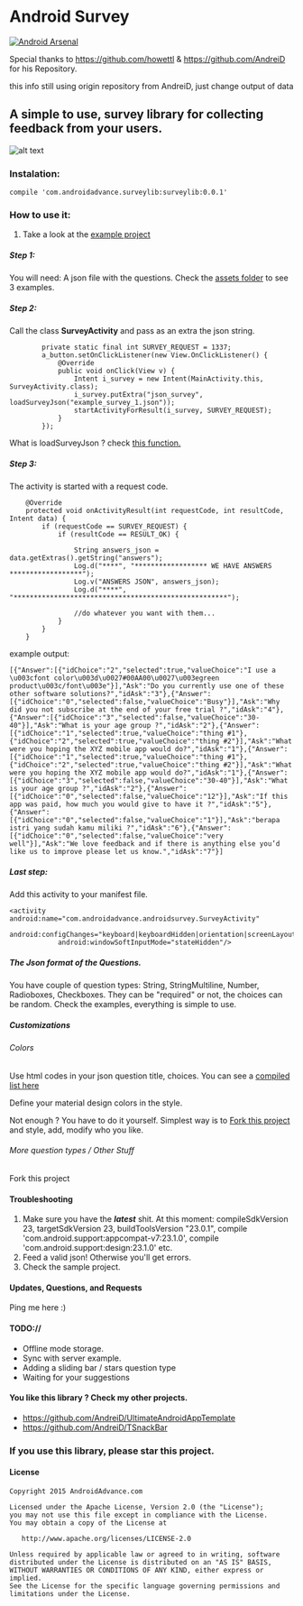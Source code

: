 Android Survey
==========================

[![Android Arsenal](https://img.shields.io/badge/Android%20Arsenal-Android%20Survey-brightgreen.svg?style=flat)](http://android-arsenal.com/details/1/2780)

Special thanks to https://github.com/howettl  & https://github.com/AndreiD for his Repository.

this info still using origin repository from AndreiD, just change output of data 

## A simple to use, survey library for collecting feedback from your users.


![alt text](https://github.com/AndreiD/surveylib/raw/master/app/surveygif.gif "Android Survey Gif")


### Instalation:

~~~~
compile 'com.androidadvance.surveylib:surveylib:0.0.1'
~~~~


### How to use it:

1. Take a look at the [example project](https://github.com/AndreiD/surveylib/blob/master/app/src/main/java/androidadvance/com/androidsurveyexample/MainActivity.java)


##### Step 1:

You will need:
A json file with the questions. Check the [assets folder](https://github.com/AndreiD/surveylib/tree/master/app/src/main/assets) to see 3 examples.


##### Step 2:

Call the class **SurveyActivity** and pass as an extra the json string.
~~~~
        private static final int SURVEY_REQUEST = 1337;
        a_button.setOnClickListener(new View.OnClickListener() {
            @Override
            public void onClick(View v) {
                Intent i_survey = new Intent(MainActivity.this, SurveyActivity.class);
                i_survey.putExtra("json_survey", loadSurveyJson("example_survey_1.json"));
                startActivityForResult(i_survey, SURVEY_REQUEST);
            }
        });
~~~~



What is loadSurveyJson ? check [this function.](https://github.com/AndreiD/surveylib/blob/master/app/src/main/java/androidadvance/com/androidsurveyexample/MainActivity.java#L77)


##### Step 3:

The activity is started with a request code. 

~~~~
    @Override
    protected void onActivityResult(int requestCode, int resultCode, Intent data) {
        if (requestCode == SURVEY_REQUEST) {
            if (resultCode == RESULT_OK) {

                String answers_json = data.getExtras().getString("answers");
                Log.d("****", "****************** WE HAVE ANSWERS ******************");
                Log.v("ANSWERS JSON", answers_json);
                Log.d("****", "*****************************************************");

                //do whatever you want with them...
            }
        }
    }
~~~~
example output: 
~~~~
[{"Answer":[{"idChoice":"2","selected":true,"valueChoice":"I use a \u003cfont color\u003d\u0027#00AA00\u0027\u003egreen product\u003c/font\u003e"}],"Ask":"Do you currently use one of these other software solutions?","idAsk":"3"},{"Answer":[{"idChoice":"0","selected":false,"valueChoice":"Busy"}],"Ask":"Why did you not subscribe at the end of your free trial ?","idAsk":"4"},{"Answer":[{"idChoice":"3","selected":false,"valueChoice":"30-40"}],"Ask":"What is your age group ?","idAsk":"2"},{"Answer":[{"idChoice":"1","selected":true,"valueChoice":"thing #1"},{"idChoice":"2","selected":true,"valueChoice":"thing #2"}],"Ask":"What were you hoping the XYZ mobile app would do?","idAsk":"1"},{"Answer":[{"idChoice":"1","selected":true,"valueChoice":"thing #1"},{"idChoice":"2","selected":true,"valueChoice":"thing #2"}],"Ask":"What were you hoping the XYZ mobile app would do?","idAsk":"1"},{"Answer":[{"idChoice":"3","selected":false,"valueChoice":"30-40"}],"Ask":"What is your age group ?","idAsk":"2"},{"Answer":[{"idChoice":"0","selected":false,"valueChoice":"12"}],"Ask":"If this app was paid, how much you would give to have it ?","idAsk":"5"},{"Answer":[{"idChoice":"0","selected":false,"valueChoice":"1"}],"Ask":"berapa istri yang sudah kamu miliki ?","idAsk":"6"},{"Answer":[{"idChoice":"0","selected":false,"valueChoice":"very well"}],"Ask":"We love feedback and if there is anything else you’d like us to improve please let us know.","idAsk":"7"}]
~~~~

##### Last step:

Add this activity to your manifest file.
~~~~
<activity android:name="com.androidadvance.androidsurvey.SurveyActivity"
            android:configChanges="keyboard|keyboardHidden|orientation|screenLayout|uiMode|screenSize|smallestScreenSize"
            android:windowSoftInputMode="stateHidden"/>
~~~~

##### The Json format of the Questions.

You have couple of question types: String, StringMultiline, Number, Radioboxes, Checkboxes. They can be "required" or not, the choices can be random. Check the examples, everything is simple to use.


##### Customizations

###### Colors
Use html codes in your json question title, choices. You can see a [compiled list here](http://commonsware.com/blog/Android/2010/05/26/html-tags-supported-by-textview.html)

Define your material design colors in the style. 

Not enough ? You have to do it yourself. Simplest way is to [Fork this project](https://github.com/AndreiD/surveylib#fork-destination-box) and style, add, modify who you like.

###### More question types / Other Stuff

Fork this project

#### Troubleshooting 

1. Make sure you have the ***latest*** shit. At this moment: compileSdkVersion 23, targetSdkVersion 23, buildToolsVersion "23.0.1", compile 'com.android.support:appcompat-v7:23.1.0',   compile 'com.android.support:design:23.1.0' etc.
2. Feed a valid json! Otherwise you'll get errors.
3. Check the sample project.

#### Updates, Questions, and Requests

Ping me here :)


#### TODO://

* Offline mode storage.
* Sync with server example.
* Adding a sliding bar / stars question type
* Waiting for your suggestions


#### You like this library ? Check my other projects.

- https://github.com/AndreiD/UltimateAndroidAppTemplate
- https://github.com/AndreiD/TSnackBar

### If you use this library, please star this project.


#### License

~~~~
Copyright 2015 AndroidAdvance.com

Licensed under the Apache License, Version 2.0 (the "License");
you may not use this file except in compliance with the License.
You may obtain a copy of the License at

   http://www.apache.org/licenses/LICENSE-2.0

Unless required by applicable law or agreed to in writing, software
distributed under the License is distributed on an "AS IS" BASIS,
WITHOUT WARRANTIES OR CONDITIONS OF ANY KIND, either express or implied.
See the License for the specific language governing permissions and
limitations under the License.
~~~~
